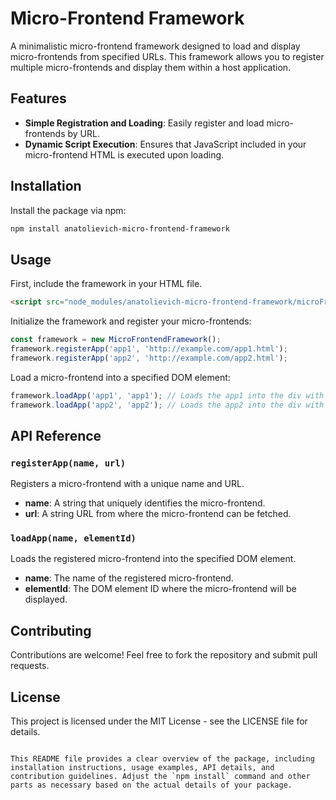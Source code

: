 
# Micro-Frontend Framework

A minimalistic micro-frontend framework designed to load and display micro-frontends from specified URLs. This framework allows you to register multiple micro-frontends and display them within a host application.

## Features

- **Simple Registration and Loading**: Easily register and load micro-frontends by URL.
- **Dynamic Script Execution**: Ensures that JavaScript included in your micro-frontend HTML is executed upon loading.

## Installation

Install the package via npm:

```bash
npm install anatolievich-micro-frontend-framework
```

## Usage

First, include the framework in your HTML file.

```html
<script src="node_modules/anatolievich-micro-frontend-framework/microFrontendFramework.js"></script>
```

Initialize the framework and register your micro-frontends:

```javascript
const framework = new MicroFrontendFramework();
framework.registerApp('app1', 'http://example.com/app1.html');
framework.registerApp('app2', 'http://example.com/app2.html');
```

Load a micro-frontend into a specified DOM element:

```javascript
framework.loadApp('app1', 'app1'); // Loads the app1 into the div with id 'app1'
framework.loadApp('app2', 'app2'); // Loads the app2 into the div with id 'app2'
```

## API Reference

### `registerApp(name, url)`

Registers a micro-frontend with a unique name and URL.

- **name**: A string that uniquely identifies the micro-frontend.
- **url**: A string URL from where the micro-frontend can be fetched.

### `loadApp(name, elementId)`

Loads the registered micro-frontend into the specified DOM element.

- **name**: The name of the registered micro-frontend.
- **elementId**: The DOM element ID where the micro-frontend will be displayed.

## Contributing

Contributions are welcome! Feel free to fork the repository and submit pull requests.

## License

This project is licensed under the MIT License - see the LICENSE file for details.
```

This README file provides a clear overview of the package, including installation instructions, usage examples, API details, and contribution guidelines. Adjust the `npm install` command and other parts as necessary based on the actual details of your package.
